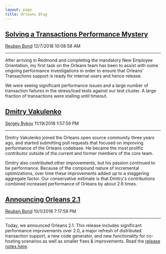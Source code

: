 ```yaml
---
layout: page
title: Orleans Blog
---
```


## [Solving a Transactions Performance Mystery](solving-a-transactions-performance-mystery.md)
[Reuben Bond](https://github.com/ReubenBond)
12/7/2018 10:08:58 AM

* * * * *

After arriving in Redmond and completing the mandatory New Employee Orientation, my first task on the Orleans team has been to assist with some ongoing performance investigations in order to ensure that Orleans' Transactions support is ready for internal users and hence release.

We were seeing significant performance issues and a large number of transaction failures in the stress/load tests against our test cluster.
A large fraction of transactions were stalling until timeout.


## [Dmitry Vakulenko](dmitry-vakulenko.md)
[Sergey Bykov](https://github.com/sergeybykov) 11/19/2018 1:57:59 PM

* * * * *

Dmitry Vakulenko joined the Orleans open source community three years ago, and started submitting pull requests that focused on improving performance of the Orleans codebase.
He became the most prolific contributor outside of the current and former members of the core team.

Dmitry also contributed other improvements, but his passion continued to be performance.
Because of the compound nature of incremental optimizations, over time these improvements added up to a staggering aggregate factor. Our conservative estimate is that Dmitry's contributions combined increased performance of Orleans by about 2.6 times.


## [Announcing Orleans 2.1](announcing-orleans-2.1.md)

[Reuben Bond](https://github.com/ReubenBond) 10/1/2018 7:17:59 PM

* * * * *

Today, we announced Orleans 2.1.
This release includes significant performance improvements over 2.0, a major refresh of distributed transaction support, a new code generator, and new functionality for co-hosting scenarios as well as smaller fixes & improvements.
Read the [release notes here](https://github.com/dotnet/orleans/releases/tag/v2.1.0).
